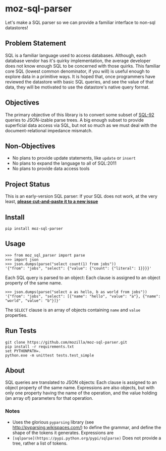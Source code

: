 # moz-sql-parser

Let's make a SQL parser so we can provide a familiar interface to non-sql datastores!

## Problem Statement

SQL is a familiar language used to access databases. Although, each database vendor has it's quirky implementation, the average developer does not know enough SQL to be concerned with those quirks. This familiar core SQL (lowest common denominator, if you will) is useful enough to explore data in a primitive ways. It is hoped that, once programmers have reviewed the datastore with basic SQL queries, and see the value of that data, they will be motivated to use the datastore's native query format.

## Objectives

The primary objective of this library is to convert some subset of [SQL-92](https://en.wikipedia.org/wiki/SQL-92) queries to JSON-izable parse trees. A big enough subset to provide superficial data access via SQL, but not so much as we must deal with the document-relational impedance mismatch.

## Non-Objectives 

* No plans to provide update statements, like `update` or `insert`
* No plans to expand the language to all of SQL:2011
* No plans to provide data access tools 


## Project Status

This is an early-version SQL parser: If your SQL does not work, at the very least, **[please cut-and-paste it to a new issue](https://github.com/mozilla/moz-sql-parser/issues/new)**


## Install

	pip install moz-sql-parser

## Usage

	>>> from moz_sql_parser import parse
	>>> import json
	>>> json.dumps(parse("select count(1) from jobs"))
	'{"from": "jobs", "select": {"value": {"count": {"literal": 1}}}}'
	
Each SQL query is parsed to an object: Each clause is assigned to an object property of the same name. 

	>>> json.dumps(parse("select a as hello, b as world from jobs"))
	'{"from": "jobs", "select": [{"name": "hello", "value": "a"}, {"name": "world", "value": "b"}]}'

The `SELECT` clause is an array of objects containing `name` and `value` properties. 

## Run Tests

	git clone https://github.com/mozilla/moz-sql-parser.git
	pip install -r requirements.txt
	set PYTHONPATH=.	
	python.exe -m unittest tests.test_simple

## About

SQL queries are translated to JSON objects: Each clause is assigned to an object property of the same name.  Expressions are also objects, but with only one property having the name of the operation, and the value holding (an array of) parameters for that operation. 

### Notes

* Uses the glorious `pyparsing` library (see http://pyparsing.wikispaces.com/) to define the grammar, and define the shape of the tokens it generates. Expressions are 
* `[sqlparse](https://pypi.python.org/pypi/sqlparse)` Does not provide a tree, rather a list of tokens. 
